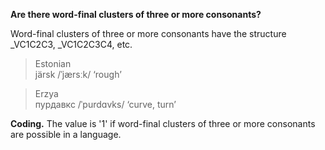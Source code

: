 **Are there word-final clusters of three or more consonants?**

Word-final clusters of three or more consonants have the structure _VC1C2C3, _VC1C2C3C4, etc.

>Estonian<br/>
>järsk /ˈjærsːk/ ‘rough’

>Erzya<br/>
>пурдавкс /ˈpurdɑvks/ ‘curve, turn’

**Coding.** The value is '1' if word-final clusters of three or more consonants are possible in a language.
